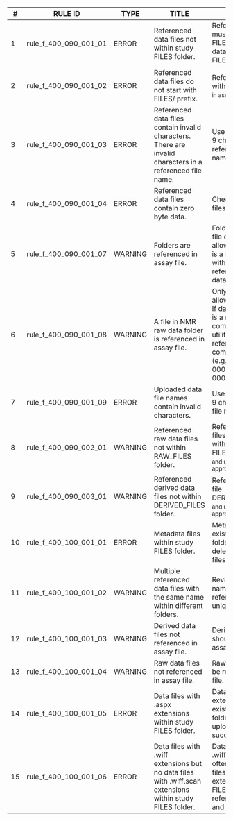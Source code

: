 | # |RULE ID  | TYPE  | TITLE  | DESCRIPTION |
|---|---------|-------|--------|-------------|
| 1 | rule_f_400_090_001_01 | ERROR | Referenced data files not within study FILES folder. | Referenced data files must exist within study FILES folder. Reference data files with format FILES/<<sub folder if exists>>/<<file name>> in assay file. |
| 2 | rule_f_400_090_001_02 | ERROR | Referenced data files do not start with FILES/ prefix. | Reference data files with format FILES/<<sub folder if exists>>/<<file name>> in assay file. |
| 3 | rule_f_400_090_001_03 | ERROR | Referenced data files contain invalid characters. There are invalid characters in a referenced file name. | Use only .- _A-Za-z0-9 characters as a referenced data file name. |
| 4 | rule_f_400_090_001_04 | ERROR | Referenced data files contain zero byte data. | Check referenced data files and re-upload. |
| 5 | rule_f_400_090_001_07 | WARNING | Folders are referenced in assay file. | Folder reference in data file column is not allowed. If data file type is a folder, compress it with zip utility tool and reference compressed data file. |
| 6 | rule_f_400_090_001_08 | WARNING | A file in NMR raw data folder is referenced in assay file. | Only .zip files are allowed in this column. If data file or its parent is a raw data folder, compress it with zip utility tool and reference only compressed data file (e.g. 0011/fid -> 0001.zip, 0001/acqu -> 0001.zip). |
| 7 | rule_f_400_090_001_09 | ERROR | Uploaded data file names contain invalid characters. | Use only .-_A-Za-z0-9 characters for data file name. |
| 8 | rule_f_400_090_002_01 | WARNING | Referenced raw data files not within RAW_FILES folder. | Referenced raw data files should be located within FILES/RAW_FILES/<<sub folder if exists>>/<<file name>> and upload your data to appropriate folder. |
| 9 | rule_f_400_090_003_01 | WARNING | Referenced derived data files not within DERIVED_FILES folder. | Reference your derived file DERIVED_FILES/<<sub folder if exists>>/<<file name>> and upload your data to appropriate folder. |
| 10 | rule_f_400_100_001_01 | ERROR | Metadata files within study FILES folder. | Metadata files must not exist within study FILES folder. Review and delete/move metadata files. |
| 11 | rule_f_400_100_001_02 | WARNING | Multiple referenced data files with the same name within different folders. | Review referenced file names and make referenced file names unique. |
| 12 | rule_f_400_100_001_03 | WARNING | Derived data files not referenced in assay file. | Derived data files should be referenced in assay file. |
| 13 | rule_f_400_100_001_04 | WARNING | Raw data files not referenced in assay file. | Raw data files should be referenced in assay file. |
| 14 | rule_f_400_100_001_05 | ERROR | Data files with .aspx extensions within study FILES folder. | Data files with .aspx extensions must not exist within study FILES folder. Check Aspera upload completed successfully. |
| 15 | rule_f_400_100_001_06 | ERROR | Data files with .wiff extensions but no data files with .wiff.scan extensions within study FILES folder. | Data files with .wiff.scan extensions often accompany data files with .wiff extensions within study FILES folder. Check referenced data files and re-upload. |
